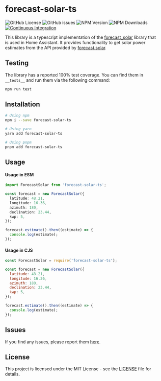 # forecast-solar-ts

![GitHub License](https://img.shields.io/github/license/CommanderRedYT/forecast-solar-ts)
![GitHub issues](https://img.shields.io/github/issues/CommanderRedYT/forecast-solar-ts)
![NPM Version](https://img.shields.io/npm/v/forecast-solar-ts)
![NPM Downloads](https://img.shields.io/npm/dt/forecast-solar-ts)
[![Continuous Integration](https://github.com/CommanderRedYT/forecast-solar-ts/actions/workflows/testing.yml/badge.svg)](https://github.com/CommanderRedYT/forecast-solar-ts/actions/workflows/testing.yml)

This library is a typescript implementation of the [forecast_solar](https://github.com/home-assistant-libs/forecast_solar) library that is used in Home Assistant.
It provides functionality to get solar power estimates from the API provided by [forecast.solar](https://forecast.solar/).

## Testing

The library has a reported 100% test coverage. You can find them in `__tests__` and run them via the following command:

```bash
npm run test
```

## Installation
```bash
# Using npm
npm i --save forecast-solar-ts

# Using yarn
yarn add forecast-solar-ts

# Using pnpm
pnpm add forecast-solar-ts
```

## Usage

#### Usage in ESM
```typescript
import ForecastSolar from 'forecast-solar-ts';

const forecast = new ForecastSolar({
  latitude: 48.21,
  longitude: 16.36,
  azimuth: 180,
  declination: 23.44,
  kwp: 5,
});

forecast.estimate().then((estimate) => {
  console.log(estimate);
});
```

#### Usage in CJS
```javascript
const ForecastSolar = require('forecast-solar-ts');

const forecast = new ForecastSolar({
  latitude: 48.21,
  longitude: 16.36,
  azimuth: 180,
  declination: 23.44,
  kwp: 5,
});

forecast.estimate().then((estimate) => {
  console.log(estimate);
});
```

## Issues

If you find any issues, please report them [here](https://github.com/CommanderRedYT/forecast-solar-ts/issues).

## License

This project is licensed under the MIT License - see the [LICENSE](LICENSE) file for details.
